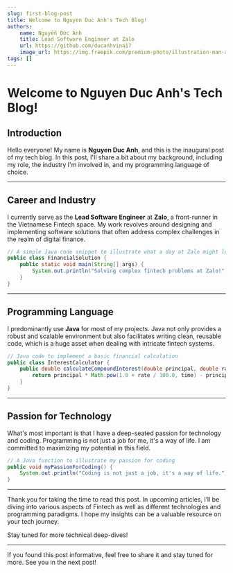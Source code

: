 ```yaml
---
slug: first-blog-post
title: Welcome to Nguyen Duc Anh's Tech Blog!
authors:
    name: Nguyễn Đức Anh
    title: Lead Software Engineer at Zalo
    url: https://github.com/ducanhvina17
    image_url: https://img.freepik.com/premium-photo/illustration-man-abstract-art-ai-generated_57312-1422.jpg
tags: []
---
```


# Welcome to Nguyen Duc Anh's Tech Blog!

## Introduction
Hello everyone! My name is **Nguyen Duc Anh**, and this is the inaugural post of my tech blog. In this post, I'll share a bit about my background, including my role, the industry I'm involved in, and my programming language of choice.

---

## Career and Industry
I currently serve as the **Lead Software Engineer** at **Zalo**, a front-runner in the Vietnamese Fintech space. My work revolves around designing and implementing software solutions that often address complex challenges in the realm of digital finance.

```java
// A simple Java code snippet to illustrate what a day at Zalo might look like for me
public class FinancialSolution {
    public static void main(String[] args) {
        System.out.println("Solving complex fintech problems at Zalo!");
    }
}
```

---

## Programming Language

I predominantly use **Java** for most of my projects. Java not only provides a robust and scalable environment but also facilitates writing clean, reusable code, which is a huge asset when dealing with intricate fintech systems.

```java
// Java code to implement a basic financial calculation
public class InterestCalculator {
    public double calculateCompoundInterest(double principal, double rate, int time) {
        return principal * Math.pow(1.0 + rate / 100.0, time) - principal;
    }
}
```

---

## Passion for Technology

What's most important is that I have a deep-seated passion for technology and coding. Programming is not just a job for me, it's a way of life. I am committed to maximizing my potential in this field.

```java
// A Java function to illustrate my passion for coding
public void myPassionForCoding() {
    System.out.println("Coding is not just a job, it's a way of life.");
}
```

---

Thank you for taking the time to read this post. In upcoming articles, I’ll be diving into various aspects of Fintech as well as different technologies and programming paradigms. I hope my insights can be a valuable resource on your tech journey.

Stay tuned for more technical deep-dives!

---

If you found this post informative, feel free to share it and stay tuned for more. See you in the next post!

